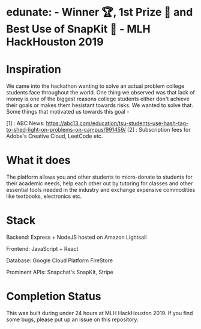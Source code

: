 # edunate:  - Winner 🏆, 1st Prize 🥇 and Best Use of SnapKit 👻 - MLH HackHouston 2019

# Inspiration

We came into the hackathon wanting to solve an actual problem college students face throughout the world. One thing we observed was that lack of money is one of the biggest reasons college students either don't achieve their goals or makes them hesistant towards risks. We wanted to solve that. Some things that motivated us towards this goal - 

[1] : ABC News: https://abc13.com/education/tsu-students-use-hash-tag-to-shed-light-on-problems-on-campus/991459/
[2] : Subscription fees for Adobe's Creative Cloud, LeetCode etc.


# What it does

The platform allows you and other students to micro-donate to students for their academic needs, help each other out by tutoring for classes and other essential tools needed in the industry and exchange expensive commodities like textbooks, electronics etc.

# Stack

Backend: Express + NodeJS hosted on Amazon Lightsail

Frontend: JavaScript + React

Database: Google Cloud Platform FireStore

Prominent APIs: Snapchat's SnapKit, Stripe


# Completion Status

This was built during under 24 hours at MLH HackHouston 2019. If you find some bugs, please put up an issue on this repository.

